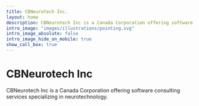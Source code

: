 ```yaml
---
title: CBNeurotech Inc.
layout: home
description: CBNeurotech Inc is a Canada Corporation offering software consulting services specializing in neurotechnology.
intro_image: "images/illustrations/pointing.svg"
intro_image_absolute: false
intro_image_hide_on_mobile: true
show_call_box: true
---
```


# CBNeurotech Inc

CBNeurotech Inc is a Canada Corporation offering software consulting services specializing in neurotechnology.
